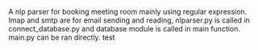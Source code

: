 A nlp parser for booking meeting room mainly using regular expression.
Imap and smtp are for email sending and reading, nlparser.py is called in connect_database.py and database module is called in main function.
main.py can be ran directly.
test
